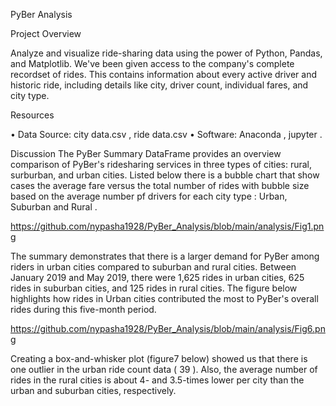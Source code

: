 PyBer  Analysis

Project Overview

Analyze and visualize ride-sharing data using the power of Python, Pandas, and Matplotlib.
We've been given access to the company's complete recordset of rides. This contains information about every active driver and historic ride, including details like city, driver count, individual fares, and city type.

Resources

•	Data Source: city data.csv , ride data.csv
•	Software: Anaconda , jupyter .

Discussion
The PyBer Summary DataFrame provides an overview comparison of PyBer's ridesharing services in three types of cities: rural, surburban, and urban cities. Listed below there is a  bubble chart that show cases the average fare versus the total number of rides with bubble size based on the average number pf drivers for each city type : Urban, Suburban and Rural .

https://github.com/nypasha1928/PyBer_Analysis/blob/main/analysis/Fig1.png

The summary demonstrates that there is a larger demand for PyBer among riders in urban cities compared to suburban and rural cities. Between January 2019 and May 2019, there were 1,625 rides in urban cities, 625 rides in suburban cities, and 125 rides in rural cities. The figure below highlights how rides in Urban cities contributed the most to PyBer's overall rides during this five-month period.

https://github.com/nypasha1928/PyBer_Analysis/blob/main/analysis/Fig6.png

Creating a box-and-whisker plot (figure7 below) showed us that there is one outlier in the urban ride count data ( 39 ). Also, the average number of rides in the rural cities is about 4- and 3.5-times lower per city than the urban and suburban cities, respectively.
